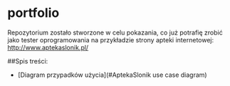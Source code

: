 ﻿# portfolio
Repozytorium zostało stworzone w celu pokazania, co już potrafię zrobić jako tester oprogramowania na przykładzie strony apteki internetowej: http://www.aptekaslonik.pl/

##Spis treści:
* [Diagram przypadków użycia](#AptekaSlonik use case diagram)

